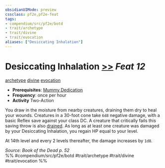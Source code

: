 ```yaml
---
obsidianUIMode: preview
cssclass: pf2e,pf2e-feat
tags:
- compendium/src/pf2e/botd
- trait/archetype
- trait/divine
- trait/evocation
aliases: ["Desiccating Inhalation"]
---
```

# Desiccating Inhalation  [>>](chapter-9-playing-the-game.md#Actions "Two-Action") *Feat 12*  
[archetype](archetype.md "Archetype Feat Trait")  [divine](divine.md "Divine Tradition Trait")  [evocation](evocation.md "Evocation School Trait")  

- **Prerequisites**: [Mummy Dedication](mummy-dedication-botd.md)
- **Frequency**: once per hour
- **Activity** Two-Action

You draw in the moisture from nearby creatures, draining them dry to heal your wounds. Creatures in a 30-foot cone take `6d8` negative damage, with a basic Reflex save against your class DC. A creature that critically fails this saving throw is also [drained](conditions.md#Drained). As long as at least one creature was damaged by your Desiccating Inhalation, you regain HP equal to your level.

At 14th level and every 2 levels thereafter, the damage increases by `1d8`.

*Source: Book of the Dead p. 52*  
%% #compendium/src/pf2e/botd #trait/archetype #trait/divine #trait/evocation %%
